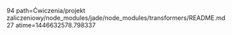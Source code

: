 94 path=Ćwiczenia/projekt zaliczeniowy/node_modules/jade/node_modules/transformers/README.md
27 atime=1446632578.798337

